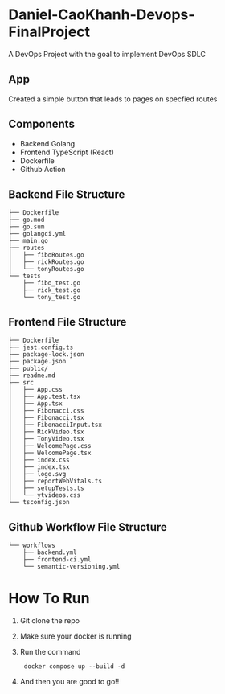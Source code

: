 # Daniel-CaoKhanh-Devops-FinalProject

A DevOps Project with the goal to implement DevOps SDLC

## App

Created a simple button that leads to pages on specfied routes

## Components

- Backend Golang
- Frontend TypeScript (React)
- Dockerfile
- Github Action

## Backend File Structure

    ├── Dockerfile
    ├── go.mod
    ├── go.sum
    ├── golangci.yml
    ├── main.go
    ├── routes
    │   ├── fiboRoutes.go
    │   ├── rickRoutes.go
    │   └── tonyRoutes.go
    └── tests
        ├── fibo_test.go
        ├── rick_test.go
        └── tony_test.go

## Frontend File Structure

    ├── Dockerfile
    ├── jest.config.ts
    ├── package-lock.json
    ├── package.json
    ├── public/
    ├── readme.md
    ├── src
    │   ├── App.css
    │   ├── App.test.tsx
    │   ├── App.tsx
    │   ├── Fibonacci.css
    │   ├── Fibonacci.tsx
    │   ├── FibonacciInput.tsx
    │   ├── RickVideo.tsx
    │   ├── TonyVideo.tsx
    │   ├── WelcomePage.css
    │   ├── WelcomePage.tsx
    │   ├── index.css
    │   ├── index.tsx
    │   ├── logo.svg
    │   ├── reportWebVitals.ts
    │   ├── setupTests.ts
    │   └── ytvideos.css
    └── tsconfig.json

## Github Workflow File Structure

    └── workflows
        ├── backend.yml
        ├── frontend-ci.yml
        └── semantic-versioning.yml

# How To Run 

1. Git clone the repo
2. Make sure your docker is running
3. Run the command

        docker compose up --build -d

4. And then you are good to go!!